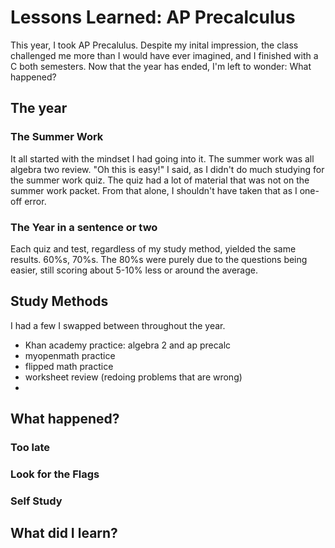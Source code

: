 # Lessons Learned: AP Precalculus
This year, I took AP Precalulus. Despite my inital impression, the class challenged me more than I would have ever imagined, and I finished with a C both semesters. Now that the year has ended, I'm left to wonder: What happened?

## The year
### The Summer Work
It all started with the mindset I had going into it. The summer work was all algebra two review. "Oh this is easy!" I said, as I didn't do much studying for the summer work quiz. The quiz had a lot of material that was not on the summer work packet. From that alone, I shouldn't have taken that as I one-off error. 

### The Year in a sentence or two
Each quiz and test, regardless of my study method, yielded the same results. 60%s, 70%s. The 80%s were purely due to the questions being easier, still scoring about 5-10% less or around the average. 

## Study Methods
I had a few I swapped between throughout the year. 
- Khan academy practice: algebra 2 and ap precalc
- myopenmath practice
- flipped math practice
- worksheet review (redoing problems that are wrong)
- 

## What happened?

### Too late

### Look for the Flags

### Self Study

## What did I learn?

### 
